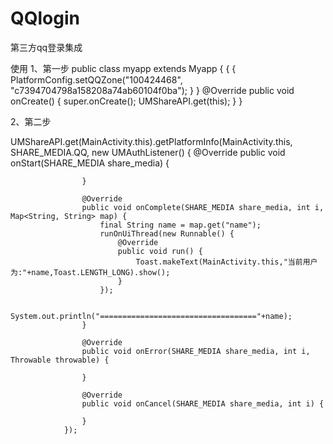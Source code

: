 # QQlogin
第三方qq登录集成

使用
1、第一步
public class myapp extends Myapp {
    {
        {
            PlatformConfig.setQQZone("100424468", "c7394704798a158208a74ab60104f0ba");
        }
    }
    @Override
    public void onCreate() {
        super.onCreate();
        UMShareAPI.get(this);
    }
}

2、第二步

  UMShareAPI.get(MainActivity.this).getPlatformInfo(MainActivity.this, SHARE_MEDIA.QQ, new UMAuthListener() {
                    @Override
                    public void onStart(SHARE_MEDIA share_media) {

                    }

                    @Override
                    public void onComplete(SHARE_MEDIA share_media, int i, Map<String, String> map) {
                        final String name = map.get("name");
                        runOnUiThread(new Runnable() {
                            @Override
                            public void run() {
                                Toast.makeText(MainActivity.this,"当前用户为:"+name,Toast.LENGTH_LONG).show();
                            }
                        });

                        System.out.println("==================================="+name);
                    }

                    @Override
                    public void onError(SHARE_MEDIA share_media, int i, Throwable throwable) {

                    }

                    @Override
                    public void onCancel(SHARE_MEDIA share_media, int i) {

                    }
                });
